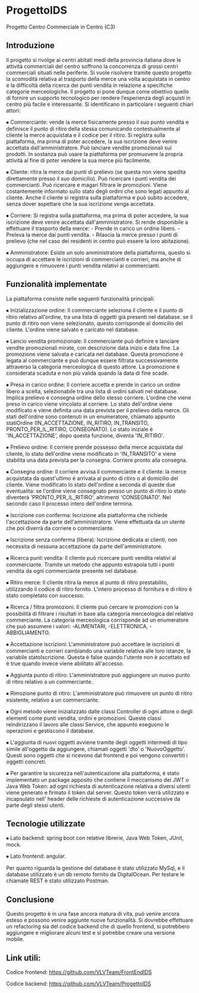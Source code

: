 # ProgettoIDS
Progetto Centro Commerciale in Centro (C3)


## Introduzione

Il progetto si rivolge ai centri abitati medi della provincia italiana dove le attività commerciali del centro soffrono la concorrenza di grossi centri commerciali situati nelle periferie. Si vuole risolvere tramite questo progetto la scomodità relativa al trasporto della merce una volta acquistata in centro e la difficoltà della ricerca dei punti vendita in relazione a specifiche categorie merceologiche. Il progetto si pone dunque come obiettivo quello di fornire un supporto tecnologico per rendere l’esperienza degli acquisti in centro più facile e interessante. Si identificano in particolare i seguenti chiari attori:

⦁	Commerciante: vende la merce fisicamente presso il suo punto vendita e definisce il punto di ritiro della stessa comunicando contestualmente al cliente la merce acquistata e il codice per il ritiro. Si registra sulla piattaforma, ma prima di poter accedere, la sua iscrizione deve venire accettata dall'amministratore. Può lanciare vendite promozionali sui prodotti. In sostanza può usare la piattaforma per promuovere la propria attività al fine di poter vendere la sua merce più facilmente.

⦁	Cliente: ritira la merce dai punti di prelievo (se questa non viene spedita direttamente presso il suo domicilio). Può ricercare i punti vendita dei commercianti. Può ricercare e magari filtrare le promozioni. Viene costantemente informato sullo stato degli ordini che sono legati appunto al cliente. Anche il cliente si registra sulla piattaforma e può subito accedere, senza dover aspettare che la sua iscrizione venga accettata.

⦁	Corriere: Si registra sulla piattaforma, ma prima di poter accedere, la sua iscrizione deve venire accettata dall'amministratore. Si rende disponibile a effettuare il trasporto della merce: - Prende in carico un ordine libero. - Preleva la merce dai punti vendita. - Rilascia la merce presso i punti di prelievo (che nel caso dei residenti in centro può essere la loro abitazione).

⦁	Amministratore: Esiste un solo amministratore della piattaforma, questo si occupa di accettare le iscrizioni di commercianti e corrieri, ma anche di aggiungere e rimuovere i punti vendita relativi ai commercianti.


## Funzionalità implementate

La piattaforma consiste nelle seguenti funzionalità principali:

⦁	Inizializzazione ordine: Il commerciante seleziona il cliente e il punto di ritiro relativo all'ordine, tra una lista di oggetti già presenti nel database. se il punto di ritiro non viene selezionato, questo corrisponde al domicilio del cliente. L'ordine viene salvato e caricato nel database.

⦁	Lancio vendita promozionale: Il commerciante può definire e lanciare vendite promozionali mirate, con descrizione data inizio e data fine. La promozione viene salvata e caricata nel database. Questa promozione è legata al commerciante e può dunque essere filtrata successivamente attraverso la categoria merceologica di questo attore. La promozione è considerata scaduta e non più valida quando la data di fine scade.

⦁	Presa in carico ordine: Il corriere accetta e prende in carico un ordine libero a scelta, selezionabile tra una lista di ordini salvati nel database. Implica prelievo e consegna ordine dello stesso corriere. L'ordine che viene preso in carico viene vincolato al corriere. Lo stato dell'ordine viene modificato e viene definita una data prevista per il prelievo della merce. Gli stati dell'ordine sono contenuti in un enumeratore, chiamato appunto statiOrdine (IN_ACCETTAZIONE, IN_RITIRO, IN_TRANSITO, PRONTO_PER_IL_RITIRO, CONSEGNATO). Lo stato iniziale è 'IN_ACCETTAZIONE', dopo questa funzione, diventa 'IN_RITIRO'.

⦁	Prelievo ordine: Il corriere prende possesso della merce acquistata dal cliente, lo stato dell'ordine viene modificato in 'IN_TRANSITO' e viene stabilita una data prevista per la consegna. Corriere pronto alla consegna.

⦁	Consegna ordine: Il corriere avvisa il commerciante e il cliente: la merce acquistata da quest'ultimo è arrivata al punto di ritiro o al domicilio del cliente. Viene modificato lo stato dell'ordine a seconda di queste due eventualita: se l'ordine viene consegnato presso un punto di ritiro lo stato diventerà 'PRONTO_PER_IL_RITIRO', altrimenti 'CONSEGNATO'. Nel secondo caso il processo intero dell'ordine termina.

⦁	Iscrizione con conferma: Iscrizione alla piattaforma che richiede l'accettazione da parte dell'amministratore. Viene effettuata da un utente che poi diverrà da corriere o commerciante.

⦁	Iscrizione senza conferma (libera): Iscrizione dedicata ai clienti, non necessita di nessuna accettazione da parte dell'amministratore.

⦁	Ricerca punti vendita: Il cliente può ricercare punti vendita relativi al commerciante. Tramite un metodo che appunto estrapola tutti i punti vendita da ogni commerciante presente nel database.

⦁	Ritiro merce: Il cliente ritira la merce al punto di ritiro prestabilito, utilizzando il codice di ritiro fornito. L'intero processo di fornitura e di ritiro è stato completato con successo.

⦁	Ricerca / filtra promozioni: Il cliente può cercare le promozioni con la possibilità di filtrare i risultati in base alla categoria merceologica del relativo commerciante. La categoria merceologica corrisponde ad un enumeratore che può assumere i valori:      -ALIMENTARI, -ELETTRONICA, -ABBIGLIAMENTO.

⦁	Accettazione iscrizioni: L'amministratore può accettare le iscrizioni di commercianti e corrieri cambiando una variabile relativa alle loro istanze, la variabile statoIscrizione. Questa è false quando l'utente non è accettato ed è true quando invece viene abilitato all'accesso.

⦁	Aggiunta punto di ritiro:  L'amministratore può aggiungere un nuovo punto di ritiro relativo a un commerciante.

⦁	Rimozione punto di ritiro: L'amministratore può rimuovere un punto di ritiro esistente, relativo a un commerciante.

⦁	Ogni metodo viene inizializzato dalle classi Controller di ogni attore o degli elementi come punti vendita, ordini e promozioni. Queste classi reindirizzano il lavoro alle classi Service, che appunto eseguono le operazioni e gestiscono il database.

⦁	L'aggiunta di nuovi oggetti avviene tramite degli oggetti intermedi di tipo simile all'oggetto da aggiungere, chiamati oggetti 'dto' o 'NuovoOggetto'. Questi sono oggetti che si ricevono dal frontend e poi vengono convertiti i oggetti concreti.

⦁	Per garantire la sicurezza nell'autenticazione alla piattaforma, è stato implementato un package apposito che contiene il meccanismo dei JWT o Java Web Token: ad ogni richiesta di autenticazione relativa a diversi utenti viene generato e firmato il token dal server. Questo token verrà utilizzato e incapsulato nell' header delle richieste di autenticazione successive da parte degli stessi utenti.


## Tecnologie utilizzate

⦁	Lato backend: spring boot con relative librerie, Java Web Token, JUnit, mock.

⦁	Lato frontend: angular.

Per quanto riguarda la gestione del database è stato utilizzato MySql, e il database utilizzato è un db remoto fornito da DigitalOcean. Per testare le chiamate REST è stato utilizzato Postman.


## Conclusione

Questo progetto è in una fase ancora matura di vita, può venire ancora esteso e possono venire aggiunte nuove funzionalità. Si dovrebbe effettuare un refactoring sia del codice backend che di quello frontend, si potrebbero aggiungere e migliorare alcuni test e si potrebbe creare una versione mobile.


## Link utili:

Codice frontend: https://github.com/VLVTeam/FrontEndIDS

Codice backend: https://github.com/VLVTeam/ProgettoIDS
